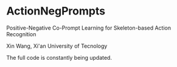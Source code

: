 # ActionNegPrompts
Positive-Negative Co-Prompt Learning for Skeleton-based Action Recognition

Xin Wang, Xi'an University of Tecnology

The full code is constantly being updated.
